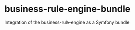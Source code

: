 business-rule-engine-bundle
===========================

Integration of the business-rule-engine as a Symfony bundle
